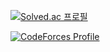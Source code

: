 [![Solved.ac
프로필](http://mazassumnida.wtf/api/v2/generate_badge?boj=pgggggggggh)](https://solved.ac/pgggggggggh)

[![CodeForces Profile](https://cf.leed.at?id=pgggggggggh)](https://codeforces.com/profile/pgggggggggh)

<!-- ![Codeforces Badge](https://codeforces-readme-stats.vercel.app/api/badge?username=redheadphone) -->

<!--
**pggggggggh/pggggggggh** is a ✨ _special_ ✨ repository because its `README.md` (this file) appears on your GitHub profile.

Here are some ideas to get you started:

- 🔭 I’m currently working on ...
- 🌱 I’m currently learning ...
- 👯 I’m looking to collaborate on ...
- 🤔 I’m looking for help with ...
- 💬 Ask me about ...
- 📫 How to reach me: ...
- 😄 Pronouns: ...
- ⚡ Fun fact: ...
-->
